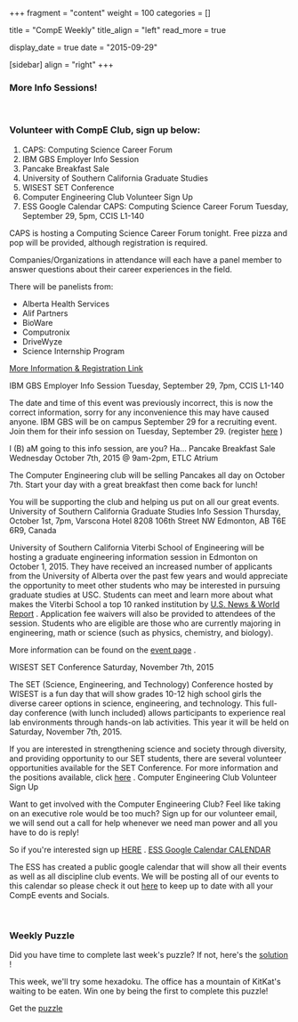 
+++
fragment = "content"
weight = 100
categories = []

title = "CompE Weekly"
title_align = "left"
read_more = true

display_date = true
date = "2015-09-29" 

[sidebar]
  align = "right"
+++
    
### More Info Sessions!


</br>

### Volunteer with CompE Club, sign up below:


1. CAPS: Computing Science Career Forum
2. IBM GBS Employer Info Session
3. Pancake Breakfast Sale
4. University of Southern California Graduate Studies
5. WISEST SET Conference
6. Computer Engineering Club Volunteer Sign Up
7. ESS Google Calendar
CAPS: Computing Science Career Forum
Tuesday, September 29, 5pm, CCIS L1-140

CAPS is hosting a Computing Science Career Forum tonight. Free pizza and pop will be provided, although registration is required.

Companies/Organizations in attendance will each have a panel member to answer questions about their career experiences in the field.

There will be panelists from:
* Alberta Health Services
* Alif Partners
* BioWare
* Computronix
* DriveWyze
* Science Internship Program

[More Information & Registration Link](http://www.caps.ualberta.ca/Programs-and-services/Career-Forums/ComputingScience.aspx)

IBM GBS Employer Info Session
Tuesday, September 29, 7pm, CCIS L1-140

The date and time of this event was previously incorrect, this is now the correct information, sorry for any inconvenience this may have caused anyone.
IBM GBS will be on campus September 29 for a recruiting event. Join them for their info session on Tuesday, September 29. (register [here](https://docs.google.com/a/ualberta.ca/forms/d/18QU6H5edT9cR_PFeURp4wgxnOzrevclyVrq5qeNftHk/viewform?entry.1086805608&entry.636434856&entry.1265305040) )

I (B) aM going to this info session, are you? Ha...
Pancake Breakfast Sale
Wednesday October 7th, 2015 @ 9am-2pm, ETLC Atrium

The Computer Engineering club will be selling Pancakes all day on October 7th. Start your day with a great breakfast then come back for lunch!

You will be supporting the club and helping us put on all our great events.
University of Southern California Graduate Studies Info Session
Thursday, October 1st, 7pm, Varscona Hotel
8208 106th Street NW
Edmonton, AB T6E 6R9, Canada

University of Southern California Viterbi School of Engineering will be hosting a graduate engineering information session in Edmonton on October 1, 2015. They have received an increased number of applicants from the University of Alberta over the past few years and would appreciate the opportunity to meet other students who may be interested in pursuing graduate studies at USC. Students can meet and learn more about what makes the Viterbi School a top 10 ranked institution by [U.S. News & World Report](http://www.usnews.com/education/best-graduate-schools/articles/2015/03/05/2016-best-graduate-schools-preview-top-10-engineering-schools?src=usn_tw) . Application fee waivers will also be provided to attendees of the session.
Students who are eligible are those who are currently majoring in engineering, math or science (such as physics, chemistry, and biology).

More information can be found on the [event page](https://gapp.usc.edu/edmontoninfo) .

WISEST SET Conference
Saturday, November 7th, 2015

The SET (Science, Engineering, and Technology) Conference hosted by WISEST is a fun day that will show grades 10-12 high school girls the diverse career options in science, engineering, and technology. This full-day conference (with lunch included) allows participants to experience real lab environments through hands-on lab activities. This year it will be held on Saturday, November 7th, 2015.

If you are interested in strengthening science and society through diversity, and providing opportunity to our SET students, there are several volunteer opportunities available for the SET Conference.
For more information and the positions available, click [here](http://www.mailoutinteractive.com/Industry/View.aspx?id=712563&q=917448128&qz=f5b013) .
Computer Engineering Club Volunteer Sign Up

Want to get involved with the Computer Engineering Club? Feel like taking on an executive role would be too much? Sign up for our volunteer email, we will send out a call for help whenever we need man power and all you have to do is reply!

So if you're interested sign up [HERE](http://goo.gl/forms/kfsGbsYeEY) .
[ESS Google Calendar CALENDAR](https://www.google.com/calendar/embed?src=ualberta.ca_d12op0t596h4pm0nn5kekjejh4%40group.calendar.google.com&ctz=America/Edmonton)

The ESS has created a public google calendar that will show all their events as well as all discipline club events. We will be posting all of our events to this calendar so please check it out [here](https://www.google.com/calendar/embed?src=ualberta.ca_d12op0t596h4pm0nn5kekjejh4%40group.calendar.google.com&ctz=America/Edmonton) to keep up to date with all your CompE events and Socials.

</br>

### Weekly Puzzle

Did you have time to complete last week's puzzle? If not, here's the [solution](https://gallery.mailchimp.com/25f7181ad1da5b9eef1f7deea/files/Puzzle_3_Solution.pdf) !

This week, we'll try some hexadoku. The office has a mountain of KitKat's waiting to be eaten. Win one by being the first to complete this puzzle!

Get the [puzzle](https://gallery.mailchimp.com/25f7181ad1da5b9eef1f7deea/files/Puzzle_2.pdf)

</br>

